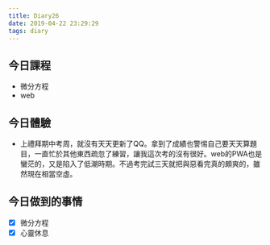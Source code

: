 ```yaml
---
title: Diary26
date: 2019-04-22 23:29:29
tags: diary
---
```


## 今日課程

* 微分方程
* web

## 今日體驗

* 上禮拜期中考周，就沒有天天更新了QQ。拿到了成績也警惕自己要天天算題目，一直忙於其他東西疏忽了練習，讓我這次考的沒有很好。web的PWA也是蠻茫的，又是陷入了低潮時期。不過考完試三天就把與惡看完真的頗爽的，雖然現在相當空虛。

## 今日做到的事情

* [x] 微分方程
* [x] 心靈休息
